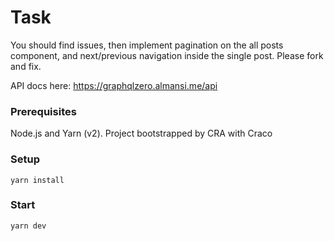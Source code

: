 # Task

You should find issues, then implement pagination on the all posts component, and next/previous navigation inside the single post. Please fork and fix.

API docs here: https://graphqlzero.almansi.me/api

### Prerequisites

Node.js and Yarn (v2). Project bootstrapped by CRA with Craco

### Setup

`yarn install`

### Start

`yarn dev`
